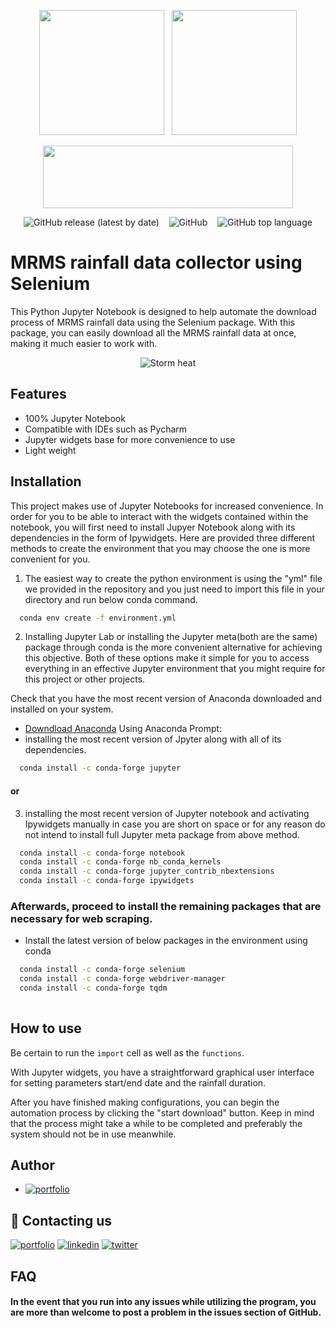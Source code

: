 
<head> 
  <meta name="google-site-verification" content="VD_VjzKvMtJTIwSgrhayC3WQwnrqMiST1H94ZsdmEJQ" />
</head>
<p align="center"><img  src="https://user-images.githubusercontent.com/99288525/216159152-9a7a2dce-3312-4d64-bdf2-b7315d388ada.gif"   width="200" height="200">&nbsp;&nbsp;
<img src="https://www.perfecto.io/sites/perfecto.io/files/image/2020-05/social-blog-what-to-expect-with-selenium.jpg"  width="200" height="200">
<p align="center"><img  src="https://docs.servicestack.net/assets/jupyter-python.6188762b.png"   width="400" height="100">

                   
<p align="center"> <img alt="GitHub release (latest by date)" src="https://img.shields.io/github/v/release/Mohamad-fcz/MRMS?label=Version&logo=github&style=plastic">&nbsp;&nbsp;&nbsp;
<img alt="GitHub" src="https://img.shields.io/github/license/mohamad-fcz/MRMS?color=yellow&logo=Osano&logoColor=yellow">&nbsp;&nbsp;&nbsp;
<img alt="GitHub top language" src="https://img.shields.io/github/languages/top/mohamad-fcz/MRMS?color=orange&logo=jupyter&logoColor=orange">


# MRMS rainfall data collector using Selenium 

This Python Jupyter Notebook is designed to help automate the download process of MRMS rainfall data using the Selenium package. With this package, you can easily download all the MRMS rainfall data at once, making it much easier to work with.


<p align="center"><img alt="Storm heat" src="https://user-images.githubusercontent.com/99288525/226160500-ecd42430-d9f8-477e-b964-4d63ca05730b.gif">


## Features

- 100% Jupyter Notebook 
- Compatible with IDEs such as Pycharm
- Jupyter widgets base for more convenience to use
- Light weight


## Installation
This project makes use of Jupyter Notebooks for increased convenience. In order for you to be able to interact with the widgets contained within the notebook, you will first need to install Jupyer Notebook along with its dependencies in the form of Ipywidgets. Here are provided three different methods to create the environment that you may choose the one is more convenient for you.

1. The easiest way to create the python environment is using the "yml" file we provided in the repository and you just need to import this file in your directory and run below conda command.
```bash
  conda env create -f environment.yml
```
2. Installing Jupyter Lab or installing the Jupyter meta(both are the same) package through conda is the more convenient alternative for achieving this objective. Both of these options make it simple for you to access everything in an effective Jupyter environment that you might require for this project or other projects.

Check that you have the most recent version of Anaconda downloaded and installed on your system.

- [Downdload Anaconda](https://www.anaconda.com/products/distribution)
Using Anaconda Prompt:
- installing the most recent version of Jpyter along with all of its dependencies.

```bash
  conda install -c conda-forge jupyter
```
#### or
3. installing the most recent version of Jupyter notebook and activating Ipywidgets manually in case you are short on space or for any reason do not intend to install full Jupyter meta package from above method.

```bash
  conda install -c conda-forge notebook
  conda install -c conda-forge nb_conda_kernels
  conda install -c conda-forge jupyter_contrib_nbextensions
  conda install -c conda-forge ipywidgets
```
### Afterwards, proceed to install the remaining packages that are necessary for web scraping.
- Install the latest version of below packages in the environment using conda

```bash
  conda install -c conda-forge selenium
  conda install -c conda-forge webdriver-manager
  conda install -c conda-forge tqdm
 
```
    
## How to use

Be certain to run the `import` cell as well as the `functions`.

With Jupyter widgets, you have a straightforward graphical user interface for setting parameters start/end date and the rainfall duration.

After you have finished making configurations, you can begin the automation process by clicking the "start download" button.
Keep in  mind that the process might take a while to be completed and preferably the system should not be in use meanwhile.
## Author

- [![portfolio](https://img.shields.io/badge/Mohamad%20Ahmadzadeh-000?style=for-the-badge&logo=github&logoColor=white)](https://github.com/Mohamad-fcz)



## 🔗 Contacting us
[![portfolio](https://img.shields.io/badge/telegram-000?style=for-the-badge&logo=telegram&logoColor=white)](https://t.me/erfan_fcz)
[![linkedin](https://img.shields.io/badge/linkedin-0A66C2?style=for-the-badge&logo=linkedin&logoColor=white)](https://www.linkedin.com/in/mohamad-ahmadzdeh-223671187/)
[![twitter](https://img.shields.io/badge/twitter-1DA1F2?style=for-the-badge&logo=twitter&logoColor=white)](https://twitter.com/erfan_fcz)


## FAQ

#### In the event that you run into any issues while utilizing the program, you are more than welcome to post a problem in the issues section of GitHub.

